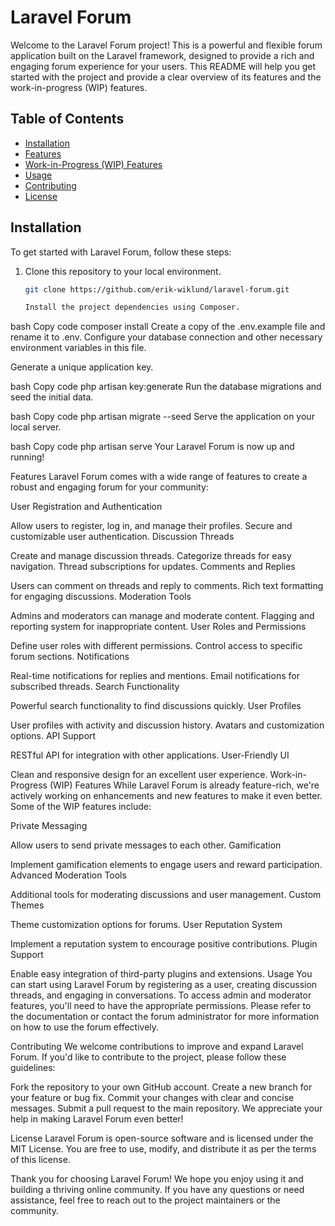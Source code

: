# Laravel Forum

Welcome to the Laravel Forum project! This is a powerful and flexible forum application built on the Laravel framework, designed to provide a rich and engaging forum experience for your users. This README will help you get started with the project and provide a clear overview of its features and the work-in-progress (WIP) features.

## Table of Contents

- [Installation](#installation)
- [Features](#features)
- [Work-in-Progress (WIP) Features](#work-in-progress-wip-features)
- [Usage](#usage)
- [Contributing](#contributing)
- [License](#license)

## Installation

To get started with Laravel Forum, follow these steps:

1. Clone this repository to your local environment.

   ```bash
   git clone https://github.com/erik-wiklund/laravel-forum.git

   Install the project dependencies using Composer.

bash
Copy code
composer install
Create a copy of the .env.example file and rename it to .env. Configure your database connection and other necessary environment variables in this file.

Generate a unique application key.

bash
Copy code
php artisan key:generate
Run the database migrations and seed the initial data.

bash
Copy code
php artisan migrate --seed
Serve the application on your local server.

bash
Copy code
php artisan serve
Your Laravel Forum is now up and running!

Features
Laravel Forum comes with a wide range of features to create a robust and engaging forum for your community:

User Registration and Authentication

Allow users to register, log in, and manage their profiles.
Secure and customizable user authentication.
Discussion Threads

Create and manage discussion threads.
Categorize threads for easy navigation.
Thread subscriptions for updates.
Comments and Replies

Users can comment on threads and reply to comments.
Rich text formatting for engaging discussions.
Moderation Tools

Admins and moderators can manage and moderate content.
Flagging and reporting system for inappropriate content.
User Roles and Permissions

Define user roles with different permissions.
Control access to specific forum sections.
Notifications

Real-time notifications for replies and mentions.
Email notifications for subscribed threads.
Search Functionality

Powerful search functionality to find discussions quickly.
User Profiles

User profiles with activity and discussion history.
Avatars and customization options.
API Support

RESTful API for integration with other applications.
User-Friendly UI

Clean and responsive design for an excellent user experience.
Work-in-Progress (WIP) Features
While Laravel Forum is already feature-rich, we're actively working on enhancements and new features to make it even better. Some of the WIP features include:

Private Messaging

Allow users to send private messages to each other.
Gamification

Implement gamification elements to engage users and reward participation.
Advanced Moderation Tools

Additional tools for moderating discussions and user management.
Custom Themes

Theme customization options for forums.
User Reputation System

Implement a reputation system to encourage positive contributions.
Plugin Support

Enable easy integration of third-party plugins and extensions.
Usage
You can start using Laravel Forum by registering as a user, creating discussion threads, and engaging in conversations. To access admin and moderator features, you'll need to have the appropriate permissions. Please refer to the documentation or contact the forum administrator for more information on how to use the forum effectively.

Contributing
We welcome contributions to improve and expand Laravel Forum. If you'd like to contribute to the project, please follow these guidelines:

Fork the repository to your own GitHub account.
Create a new branch for your feature or bug fix.
Commit your changes with clear and concise messages.
Submit a pull request to the main repository.
We appreciate your help in making Laravel Forum even better!

License
Laravel Forum is open-source software and is licensed under the MIT License. You are free to use, modify, and distribute it as per the terms of this license.

Thank you for choosing Laravel Forum! We hope you enjoy using it and building a thriving online community. If you have any questions or need assistance, feel free to reach out to the project maintainers or the community.

